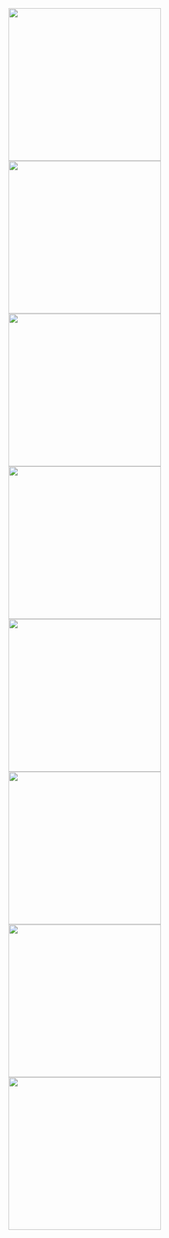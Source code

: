 [<img src="https://raw.githubusercontent.com/xavrr/test/master//PagesVideotex/.thumbnails/E.BIG.APPLE.png" width="300">](http://212.47.238.202/minitel/minitel-loader.html?url=https://raw.githubusercontent.com/xavrr/test/master//PagesVideotex/.thumbnails/E.BIG.APPLE.png.png)<BR>
[<img src="https://raw.githubusercontent.com/xavrr/test/master//PagesVideotex/.thumbnails/E.BIG.DEBUT.png" width="300">](http://212.47.238.202/minitel/minitel-loader.html?url=https://raw.githubusercontent.com/xavrr/test/master//PagesVideotex/.thumbnails/E.BIG.DEBUT.png.png)<BR>
[<img src="https://raw.githubusercontent.com/xavrr/test/master//PagesVideotex/.thumbnails/E.BIG.SCREEN2.png" width="300">](http://212.47.238.202/minitel/minitel-loader.html?url=https://raw.githubusercontent.com/xavrr/test/master//PagesVideotex/.thumbnails/E.BIG.SCREEN2.png.png)<BR>
[<img src="https://raw.githubusercontent.com/xavrr/test/master//PagesVideotex/.thumbnails/E.BIG.SCREEN_.png" width="300">](http://212.47.238.202/minitel/minitel-loader.html?url=https://raw.githubusercontent.com/xavrr/test/master//PagesVideotex/.thumbnails/E.BIG.SCREEN_.png.png)<BR>
[<img src="https://raw.githubusercontent.com/xavrr/test/master//PagesVideotex/.thumbnails/E.GILBERT1.png" width="300">](http://212.47.238.202/minitel/minitel-loader.html?url=https://raw.githubusercontent.com/xavrr/test/master//PagesVideotex/.thumbnails/E.GILBERT1.png.png)<BR>
[<img src="https://raw.githubusercontent.com/xavrr/test/master//PagesVideotex/.thumbnails/E.GILBERT2.png" width="300">](http://212.47.238.202/minitel/minitel-loader.html?url=https://raw.githubusercontent.com/xavrr/test/master//PagesVideotex/.thumbnails/E.GILBERT2.png.png)<BR>
[<img src="https://raw.githubusercontent.com/xavrr/test/master//PagesVideotex/.thumbnails/E.GILBERT3.png" width="300">](http://212.47.238.202/minitel/minitel-loader.html?url=https://raw.githubusercontent.com/xavrr/test/master//PagesVideotex/.thumbnails/E.GILBERT3.png.png)<BR>
[<img src="https://raw.githubusercontent.com/xavrr/test/master//PagesVideotex/.thumbnails/E.SPRINGTIME.png" width="300">](http://212.47.238.202/minitel/minitel-loader.html?url=https://raw.githubusercontent.com/xavrr/test/master//PagesVideotex/.thumbnails/E.SPRINGTIME.png.png)<BR>
